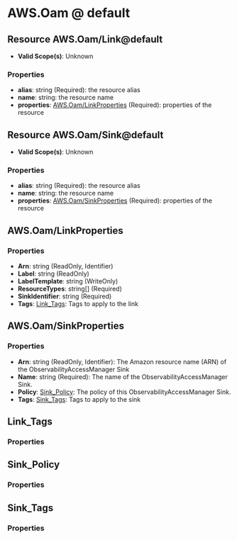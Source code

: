 # AWS.Oam @ default

## Resource AWS.Oam/Link@default
* **Valid Scope(s)**: Unknown
### Properties
* **alias**: string (Required): the resource alias
* **name**: string: the resource name
* **properties**: [AWS.Oam/LinkProperties](#awsoamlinkproperties) (Required): properties of the resource

## Resource AWS.Oam/Sink@default
* **Valid Scope(s)**: Unknown
### Properties
* **alias**: string (Required): the resource alias
* **name**: string: the resource name
* **properties**: [AWS.Oam/SinkProperties](#awsoamsinkproperties) (Required): properties of the resource

## AWS.Oam/LinkProperties
### Properties
* **Arn**: string (ReadOnly, Identifier)
* **Label**: string (ReadOnly)
* **LabelTemplate**: string (WriteOnly)
* **ResourceTypes**: string[] (Required)
* **SinkIdentifier**: string (Required)
* **Tags**: [Link_Tags](#linktags): Tags to apply to the link

## AWS.Oam/SinkProperties
### Properties
* **Arn**: string (ReadOnly, Identifier): The Amazon resource name (ARN) of the ObservabilityAccessManager Sink
* **Name**: string (Required): The name of the ObservabilityAccessManager Sink.
* **Policy**: [Sink_Policy](#sinkpolicy): The policy of this ObservabilityAccessManager Sink.
* **Tags**: [Sink_Tags](#sinktags): Tags to apply to the sink

## Link_Tags
### Properties

## Sink_Policy
### Properties

## Sink_Tags
### Properties

